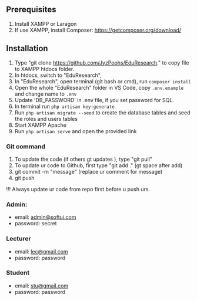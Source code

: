 ## Prerequisites
1. Install XAMPP or Laragon
2. If use XAMPP, install Composer: https://getcomposer.org/download/

## Installation
1. Type "git clone https://github.com/JyzPoohs/EduResearch." to copy file to XAMPP htdocs folder. 
2. In htdocs, switch to "EduResearch",
3. In "EduResearch", open terminal (git bash or cmd), run `composer install`
4. Open the whole "EduResearch" folder in VS Code, copy `.env.example` and change name to `.env`
5. Update 'DB_PASSWORD' in .env file, if you set password for SQL.
6. In  terminal run `php artisan key:generate`
7. Run `php artisan migrate --seed` to create the database tables and seed the roles and users tables
8. Start XAMPP Apache
9. Run `php artisan serve` and open the provided link

### Git command 
1. To update the code (if others gt updates ), type "git pull"
2. To update ur code to Github, first type "git add ." (gt space after add)
3. git commit -m "message" (replace ur comment for message)
4. git push

!!! Always update ur code from repo first before u push urs. 

### Admin: 
- email: admin@softui.com
- password: secret

### Lecturer 
- email: lec@gmail.com
- password: password

### Student 
- email: stu@gmail.com
- password: password
